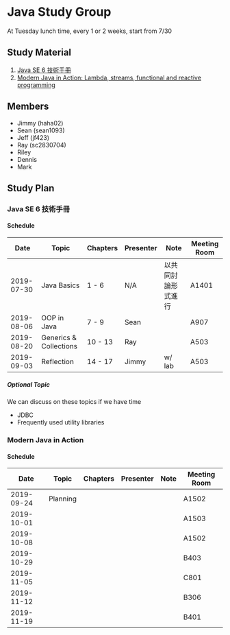 # Java Study Group

At Tuesday lunch time, every 1 or 2 weeks, start from 7/30

## Study Material
1. [Java SE 6 技術手冊](https://github.com/JustinSDK/JavaSE6Tutorial)
2. [Modern Java in Action: Lambda, streams, functional and reactive programming](https://www.manning.com/books/modern-java-in-action)

## Members

- Jimmy (haha02)
- Sean (sean1093)
- Jeff (jf423)
- Ray (sc2830704)
- Riley
- Dennis
- Mark

## Study Plan

### Java SE 6 技術手冊

#### Schedule
|Date      |Topic|Chapters|Presenter|Note|Meeting Room|
|----------|-----|--------|---------|----|------------|
|2019-07-30|Java Basics|1 - 6   |N/A|以共同討論形式進行|A1401|
|2019-08-06|OOP in Java|7 - 9   |Sean||A907|
|2019-08-20|Generics & Collections|10 - 13 |Ray||A503|
|2019-09-03|Reflection|14 - 17 |Jimmy|w/ lab|A503|
##### Optional Topic
We can discuss on these topics if we have time
- JDBC
- Frequently used utility libraries

### Modern Java in Action

#### Schedule
|Date      |Topic|Chapters|Presenter|Note|Meeting Room|
|----------|-----|--------|---------|----|------------|
|2019-09-24|Planning||||A1502|
|2019-10-01|||||A1503|
|2019-10-08|||||A1502|
|2019-10-29|||||B403|
|2019-11-05|||||C801|
|2019-11-12|||||B306|
|2019-11-19|||||B401|

